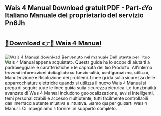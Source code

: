 ## Wais 4 Manual Download gratuit PDF - Part-cYo Italiano Manuale del proprietario del servizio Pn6Jh

# <h2><a href="http://dfav343.blite.top/?on=Wais+4+Manual">🔗Download 👉🔴 Wais 4 Manual</a></h2>

[![Wais 4 Manual download](https://i.imgur.com/lujVjoI.png)](http://dfav343.blite.top/?on=Wais+4+Manual)
Benvenuto nel manuale Dell'utente per il tuo Wais 4 Manual appena acquistato. Questa guida ha lo scopo di aiutarti a padroneggiare le caratteristiche e le capacità del tuo Prodotto. All'interno troverai informazioni dettagliate su funzionalità, configurazione, utilizzo, Manutenzione e Risoluzione dei problemi. Linee guida sulla sicurezza delle apparecchiature elettriche quando si utilizza il nuovo Wais 4 Manual si prega di seguire tutte le linee guida sulla sicurezza elettrica. Le funzionalità avanzate di Wais 4 Manual includono geolocalizzazione, avvisi intelligenti, temi personalizzabili e accesso multiutente, tutti facilmente controllabili dall'interfaccia utente intuitiva e intuitiva. Siamo qui per guidarti Wais 4 Manual. Ci impegniamo a fornire un supporto completo.
